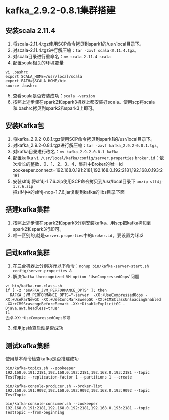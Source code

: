# kafka_2.9.2-0.8.1集群搭建
##  安装scala 2.11.4
1. 将scala-2.11.4.tgz使用SCP命令拷贝到spark1的/usr/local目录下。
2. 对scala-2.11.4.tgz进行解压缩：`tar -zxvf scala-2.11.4.tgz`。
3. 对scala目录进行重命名：`mv scala-2.11.4 scala`
4. 配置scala相关的环境变量
``` shell
vi .bashrc
export SCALA_HOME=/usr/local/scala
export PATH=$SCALA_HOME/bin
source .bashrc
```
5. 查看scala是否安装成功：`scala -version`
6. 按照上述步骤在spark2和spark3机器上都安装好scala。使用scp将scala和.bashrc拷贝到spark2和spark3上即可。

##  安装Kafka包
1. 将kafka_2.9.2-0.8.1.tgz使用SCP命令拷贝到spark1的/usr/local目录下。
2. 对kafka_2.9.2-0.8.1.tgz进行解压缩：`tar -zxvf kafka_2.9.2-0.8.1.tgz`。
3. 对kafka目录进行改名：`mv kafka_2.9.2-0.8.1 kafka`
4. 配置kafka
`vi /usr/local/kafka/config/server.properties`
`broker.id`：依次增长的整数，0、1、2、3、4，集群中Broker的唯一id
zookeeper.connect=192.168.0.191:2181,192.168.0.192:2181,192.168.0.193:2181
5. 安装slf4j
将slf4j-1.7.6.zip使用SCP命令拷贝到/usr/local目录下
`unzip slf4j-1.7.6.zip`<br>
把slf4j中的slf4j-nop-1.7.6.jar复制到kafka的libs目录下面
## 搭建kafka集群
1. 按照上述步骤在spark2和spark3分别安装kafka。用scp把kafka拷贝到spark2和spark3行即可。
2. 唯一区别的,就是`server.properties`中的`broker.id`，要设置为1和2
## 启动kafka集群
1. 在三台机器上分别执行以下命令：`nohup bin/kafka-server-start.sh config/server.properties &`
2. 解决'`kafka Unrecognized VM option 'UseCompressedOops`'问题
``` shell
vi bin/kafka-run-class.sh 
if [ -z "$KAFKA_JVM_PERFORMANCE_OPTS" ]; then
  KAFKA_JVM_PERFORMANCE_OPTS="-server  -XX:+UseCompressedOops -XX:+UseParNewGC -XX:+UseConcMarkSweepGC -XX:+CMSClassUnloadingEnabled -XX:+CMSScavengeBeforeRemark -XX:+DisableExplicitGC -Djava.awt.headless=true"
fi
去掉-XX:+UseCompressedOops即可
```
3. 使用jps检查启动是否成功
## 测试kafka集群
使用基本命令检查kafka是否搭建成功
``` shell
bin/kafka-topics.sh --zookeeper 192.168.0.191:2181,192.168.0.192:2181,192.168.0.193:2181 --topic TestTopic --replication-factor 1 --partitions 1 --create

bin/kafka-console-producer.sh --broker-list 192.168.0.191:9092,192.168.0.192:9092,192.168.0.193:9092 --topic TestTopic

bin/kafka-console-consumer.sh --zookeeper 192.168.0.191:2181,192.168.0.192:2181,192.168.0.193:2181 --topic TestTopic --from-beginning
```
